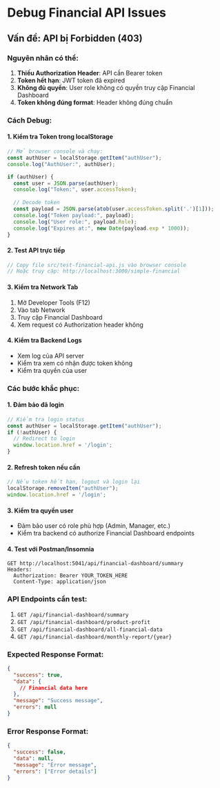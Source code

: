 # Debug Financial API Issues

## Vấn đề: API bị Forbidden (403)

### Nguyên nhân có thể:
1. **Thiếu Authorization Header**: API cần Bearer token
2. **Token hết hạn**: JWT token đã expired
3. **Không đủ quyền**: User role không có quyền truy cập Financial Dashboard
4. **Token không đúng format**: Header không đúng chuẩn

### Cách Debug:

#### 1. Kiểm tra Token trong localStorage
```javascript
// Mở browser console và chạy:
const authUser = localStorage.getItem("authUser");
console.log("AuthUser:", authUser);

if (authUser) {
  const user = JSON.parse(authUser);
  console.log("Token:", user.accessToken);
  
  // Decode token
  const payload = JSON.parse(atob(user.accessToken.split('.')[1]));
  console.log("Token payload:", payload);
  console.log("User role:", payload.Role);
  console.log("Expires at:", new Date(payload.exp * 1000));
}
```

#### 2. Test API trực tiếp
```javascript
// Copy file src/test-financial-api.js vào browser console
// Hoặc truy cập: http://localhost:3000/simple-financial
```

#### 3. Kiểm tra Network Tab
1. Mở Developer Tools (F12)
2. Vào tab Network
3. Truy cập Financial Dashboard
4. Xem request có Authorization header không

#### 4. Kiểm tra Backend Logs
- Xem log của API server
- Kiểm tra xem có nhận được token không
- Kiểm tra quyền của user

### Các bước khắc phục:

#### 1. Đảm bảo đã login
```javascript
// Kiểm tra login status
const authUser = localStorage.getItem("authUser");
if (!authUser) {
  // Redirect to login
  window.location.href = '/login';
}
```

#### 2. Refresh token nếu cần
```javascript
// Nếu token hết hạn, logout và login lại
localStorage.removeItem("authUser");
window.location.href = '/login';
```

#### 3. Kiểm tra quyền user
- Đảm bảo user có role phù hợp (Admin, Manager, etc.)
- Kiểm tra backend có authorize Financial Dashboard endpoints

#### 4. Test với Postman/Insomnia
```
GET http://localhost:5041/api/financial-dashboard/summary
Headers:
  Authorization: Bearer YOUR_TOKEN_HERE
  Content-Type: application/json
```

### API Endpoints cần test:
1. `GET /api/financial-dashboard/summary`
2. `GET /api/financial-dashboard/product-profit`
3. `GET /api/financial-dashboard/all-financial-data`
4. `GET /api/financial-dashboard/monthly-report/{year}`

### Expected Response Format:
```json
{
  "success": true,
  "data": {
    // Financial data here
  },
  "message": "Success message",
  "errors": null
}
```

### Error Response Format:
```json
{
  "success": false,
  "data": null,
  "message": "Error message",
  "errors": ["Error details"]
}
``` 